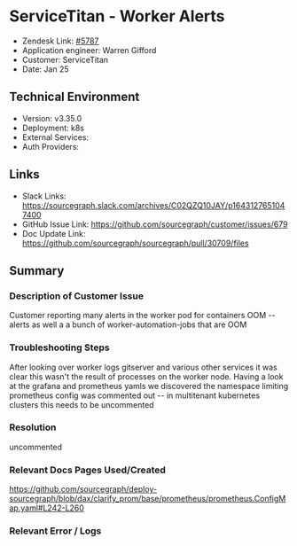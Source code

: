 
# ServiceTitan - Worker Alerts <!-- Ticket Title  Hint: include keywords to make it searchable -->

- Zendesk Link: [#5787](https://sourcegraph.zendesk.com/agent/tickets/5787)
- Application engineer: Warren Gifford
- Customer: ServiceTitan <!-- Redact if this contains personally identifying information -->
- Date: Jan 25

<!-- Data populated from integration, speak to Ben Gordon or Michael Bali if not working -->
<!-- During Internal team trial, fill missing data manually (we are waiting for all data to sync) -->

## Technical Environment
- Version: ​v3.35.0
- Deployment: k8s
- External Services:
- Auth Providers:


## Links
<!-- Data for application engineer manual entry -->
- Slack Links: https://sourcegraph.slack.com/archives/C02QZQ10JAY/p1643127651047400
- GitHub Issue Link: https://github.com/sourcegraph/customer/issues/679
- Doc Update Link: https://github.com/sourcegraph/sourcegraph/pull/30709/files

## Summary
### Description of Customer Issue
Customer reporting many alerts in the worker pod for containers OOM -- alerts as well a a bunch of worker-automation-jobs that are OOM

### Troubleshooting Steps
After looking over worker logs gitserver and various other services it was clear this wasn't the result of processes on the worker node. Having a look at the grafana and prometheus yamls we discovered the namespace limiting prometheus config was commented out -- in multitenant kubernetes clusters this needs to be uncommented

### Resolution
uncommented

### Relevant Docs Pages Used/Created
https://github.com/sourcegraph/deploy-sourcegraph/blob/dax/clarify_prom/base/prometheus/prometheus.ConfigMap.yaml#L242-L260

### Relevant Error / Logs
<!-- Please redact keys, tokens, and personal identifying information -->


<!-- Once complete, upload a copy to https://github.com/sourcegraph/support-tools-internal/tree/main/resolved-tickets as a .md file -->
<!-- Name the file 5787.md -->
